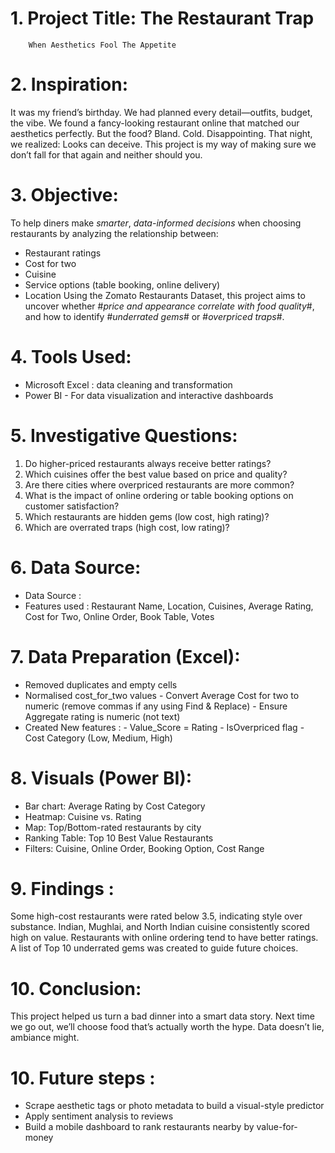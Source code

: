 # 1. Project Title: The Restaurant Trap
        When Aesthetics Fool The Appetite

# 2. Inspiration:
It was my friend’s birthday. We had planned every detail—outfits, budget, the vibe. We found a fancy-looking restaurant online that matched our aesthetics perfectly. But the food? Bland. Cold. Disappointing. That night, we realized: Looks can deceive. This project is my way of making sure we don’t fall for that again and neither should you.

# 3. Objective: 
To help diners make *smarter*, *data-informed decisions* when choosing restaurants by analyzing the relationship between:
- Restaurant ratings
- Cost for two
- Cuisine
- Service options (table booking, online delivery)
- Location
Using the Zomato Restaurants Dataset, this project aims to uncover whether #*price and appearance correlate with food quality*#, and how to identify #*underrated gems*# or #*overpriced traps*#.

# 4. Tools Used:
- Microsoft Excel : data cleaning and transformation
- Power BI - For data visualization and interactive dashboards

# 5. Investigative Questions:
1. Do higher-priced restaurants always receive better ratings?
2. Which cuisines offer the best value based on price and quality?
3. Are there cities where overpriced restaurants are more common?
4. What is the impact of online ordering or table booking options on customer satisfaction?
5. Which restaurants are hidden gems (low cost, high rating)?
6. Which are overrated traps (high cost, low rating)?

# 6. Data Source:
- Data Source :
- Features used : Restaurant Name, Location, Cuisines, Average Rating, Cost for Two, Online Order, Book Table, Votes

# 7. Data Preparation (Excel):
- Removed duplicates and empty cells
- Normalised cost_for_two values
        - Convert Average Cost for two to numeric (remove commas if any using Find & Replace)
        - Ensure Aggregate rating is numeric (not text)
- Created New features :
          - Value_Score = Rating
          - IsOverpriced flag
          - Cost Category (Low, Medium, High)

# 8. Visuals (Power BI):
- Bar chart: Average Rating by Cost Category
- Heatmap: Cuisine vs. Rating
- Map: Top/Bottom-rated restaurants by city
- Ranking Table: Top 10 Best Value Restaurants
- Filters: Cuisine, Online Order, Booking Option, Cost Range

# 9.  Findings :
Some high-cost restaurants were rated below 3.5, indicating style over substance.
Indian, Mughlai, and North Indian cuisine consistently scored high on value.
Restaurants with online ordering tend to have better ratings.
A list of Top 10 underrated gems was created to guide future choices.

# 10. Conclusion:
This project helped us turn a bad dinner into a smart data story. Next time we go out, we’ll choose food that’s actually worth the hype. Data doesn’t lie, ambiance might.

# 10. Future steps :
- Scrape aesthetic tags or photo metadata to build a visual-style predictor
- Apply sentiment analysis to reviews
- Build a mobile dashboard to rank restaurants nearby by value-for-money




